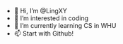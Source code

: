- 👋 Hi, I’m @LingXY
- 👀 I’m interested in coding
- 🌱 I’m currently learning CS in WHU
- 📫 Start with Github!

<!---
LingXY-D/LingXY-D is a ✨ special ✨ repository because its `README.md` (this file) appears on your GitHub profile.
You can click the Preview link to take a look at your changes.
--->
